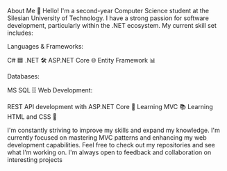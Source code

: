 About Me 👋 Hello! I'm a second-year Computer Science student at the Silesian University of Technology. I have a strong passion for software development, particularly within the .NET ecosystem. My current skill set includes:

Languages & Frameworks:

C# 🟦 .NET 🛠️ ASP.NET Core 🌐 Entity Framework 📊

Databases:

MS SQL 🗄️ Web Development:

REST API development with ASP.NET Core 🔗 Learning MVC 📚 Learning HTML and CSS 🎨

I'm constantly striving to improve my skills and expand my knowledge. I'm currently focused on mastering MVC patterns and enhancing my web development capabilities. Feel free to check out my repositories and see what I’m working on. I'm always open to feedback and collaboration on interesting projects

